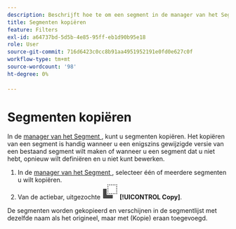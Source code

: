 ```yaml
---
description: Beschrijft hoe te om een segment in de manager van het Segment te kopiëren
title: Segmenten kopiëren
feature: Filters
exl-id: a64737bd-5d5b-4e85-95ff-eb1d90b95e18
role: User
source-git-commit: 716d6423c0cc8b91aa4951952191e0fd0e627c0f
workflow-type: tm+mt
source-wordcount: '98'
ht-degree: 0%

---
```


# Segmenten kopiëren

In de [ manager van het Segment ](manage-filters.md), kunt u segmenten kopiëren. Het kopiëren van een segment is handig wanneer u een enigszins gewijzigde versie van een bestaand segment wilt maken of wanneer u een segment dat u niet hebt, opnieuw wilt definiëren en u niet kunt bewerken.

1. In de [ manager van het Segment ](manage-filters.md), selecteer één of meerdere segmenten u wilt kopiëren.
1. Van de actiebar, uitgezochte ![ Exemplaar ](/help/assets/icons/Copy.svg) **[!UICONTROL Copy]**.

De segmenten worden gekopieerd en verschijnen in de segmentlijst met dezelfde naam als het origineel, maar met (Kopie) eraan toegevoegd.
